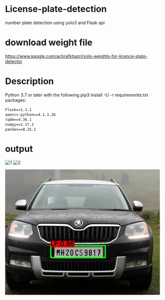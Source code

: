 # License-plate-detection
number plate detection using yolo3 and Flask api
# download weight file
https://www.kaggle.com/achrafkhazri/yolo-weights-for-licence-plate-detector
# Description
Python 3.7 or later with the following pip3 install -U -r requirements.txt packages:

    Flask==1.1.1
    opencv-python==4.1.1.26
    tqdm==4.36.1
    numpy==1.17.2
    pandas==0.25.1
# output
![1](https://user-images.githubusercontent.com/51817568/79449401-c4e63d00-8000-11ea-91eb-5cc6b0955fa0.png)
![2](https://user-images.githubusercontent.com/51817568/79449505-f5c67200-8000-11ea-8bac-5c2eb5eab111.png)

![](static/uploads/46_yolo_out_py.jpg)
